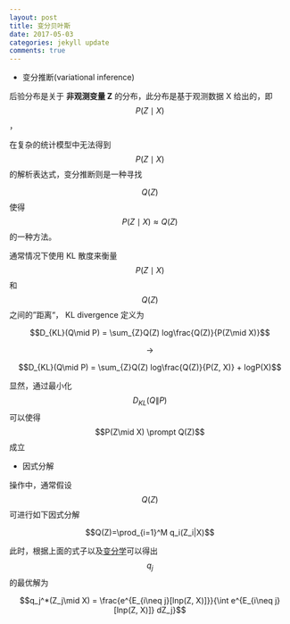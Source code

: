 ```yaml
---
layout: post
title: 变分贝叶斯
date: 2017-05-03
categories: jekyll update
comments: true
---
```


* 变分推断(variational inference)

后验分布是关于 **非观测变量 Z** 的分布，此分布是基于观测数据 X 给出的，即 $$P(Z\mid X)$$，

在复杂的统计模型中无法得到 $$P(Z\mid X)$$ 的解析表达式，变分推断则是一种寻找

$$Q(Z)$$ 使得 $$P(Z\mid X) \approx Q(Z)$$ 的一种方法。

通常情况下使用 KL 散度来衡量 $$P(Z\mid X)$$ 和 $$Q(Z)$$之间的”距离“， KL divergence 定义为

$$D_{KL}(Q\mid P) = \sum_{Z}Q(Z) log\frac{Q(Z)}{P(Z\mid X)}$$

$$\longrightarrow$$

$$D_{KL}(Q\mid P) = \sum_{Z}Q(Z) log\frac{Q(Z)}{P(Z, X)} + logP(X)$$

显然，通过最小化 $$D_{KL}(Q\|P)$$ 可以使得 $$P(Z\mid X) \prompt Q(Z)$$成立

* 因式分解

操作中，通常假设$$Q(Z)$$可进行如下因式分解


$$Q(Z)=\prod_{i=1}^M q_i(Z_i|X)$$

此时，根据上面的式子以及[变分学](https://en.wikipedia.org/wiki/Calculus_of_variations)可以得出 $$q_j$$ 的最优解为

$$q_j^*(Z_j\mid X) = \frac{e^{E_{i\neq j}[lnp(Z, X)]}}{\int e^{E_{i\neq j}[lnp(Z, X)]} dZ_j}$$



